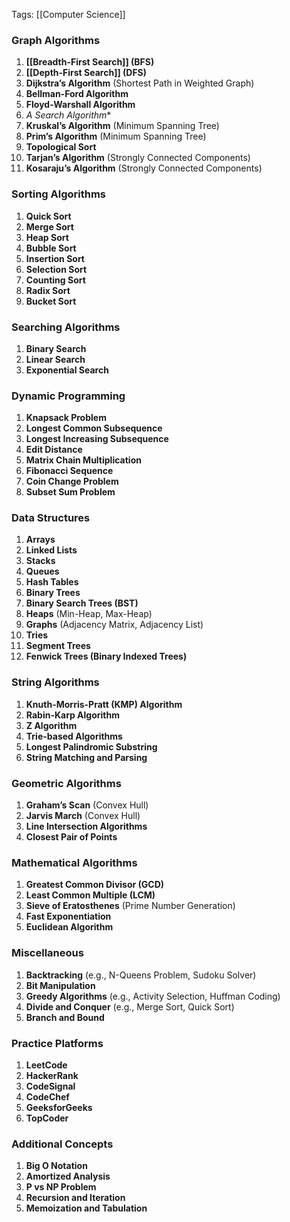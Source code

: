 Tags: [[Computer Science]]
### Graph Algorithms

1. **[[Breadth-First Search]] (BFS)**
2. **[[Depth-First Search]] (DFS)**
3. **Dijkstra’s Algorithm** (Shortest Path in Weighted Graph)
4. **Bellman-Ford Algorithm**
5. **Floyd-Warshall Algorithm**
6. __A_ Search Algorithm_*
7. **Kruskal’s Algorithm** (Minimum Spanning Tree)
8. **Prim’s Algorithm** (Minimum Spanning Tree)
9. **Topological Sort**
10. **Tarjan’s Algorithm** (Strongly Connected Components)
11. **Kosaraju’s Algorithm** (Strongly Connected Components)

### Sorting Algorithms

1. **Quick Sort**
2. **Merge Sort**
3. **Heap Sort**
4. **Bubble Sort**
5. **Insertion Sort**
6. **Selection Sort**
7. **Counting Sort**
8. **Radix Sort**
9. **Bucket Sort**

### Searching Algorithms

1. **Binary Search**
2. **Linear Search**
3. **Exponential Search**

### Dynamic Programming

1. **Knapsack Problem**
2. **Longest Common Subsequence**
3. **Longest Increasing Subsequence**
4. **Edit Distance**
5. **Matrix Chain Multiplication**
6. **Fibonacci Sequence**
7. **Coin Change Problem**
8. **Subset Sum Problem**

### Data Structures

1. **Arrays**
2. **Linked Lists**
3. **Stacks**
4. **Queues**
5. **Hash Tables**
6. **Binary Trees**
7. **Binary Search Trees (BST)**
8. **Heaps** (Min-Heap, Max-Heap)
9. **Graphs** (Adjacency Matrix, Adjacency List)
10. **Tries**
11. **Segment Trees**
12. **Fenwick Trees (Binary Indexed Trees)**

### String Algorithms

1. **Knuth-Morris-Pratt (KMP) Algorithm**
2. **Rabin-Karp Algorithm**
3. **Z Algorithm**
4. **Trie-based Algorithms**
5. **Longest Palindromic Substring**
6. **String Matching and Parsing**

### Geometric Algorithms

1. **Graham’s Scan** (Convex Hull)
2. **Jarvis March** (Convex Hull)
3. **Line Intersection Algorithms**
4. **Closest Pair of Points**

### Mathematical Algorithms

1. **Greatest Common Divisor (GCD)**
2. **Least Common Multiple (LCM)**
3. **Sieve of Eratosthenes** (Prime Number Generation)
4. **Fast Exponentiation**
5. **Euclidean Algorithm**

### Miscellaneous

1. **Backtracking** (e.g., N-Queens Problem, Sudoku Solver)
2. **Bit Manipulation**
3. **Greedy Algorithms** (e.g., Activity Selection, Huffman Coding)
4. **Divide and Conquer** (e.g., Merge Sort, Quick Sort)
5. **Branch and Bound**

### Practice Platforms

1. **LeetCode**
2. **HackerRank**
3. **CodeSignal**
4. **CodeChef**
5. **GeeksforGeeks**
6. **TopCoder**

### Additional Concepts

1. **Big O Notation**
2. **Amortized Analysis**
3. **P vs NP Problem**
4. **Recursion and Iteration**
5. **Memoization and Tabulation**